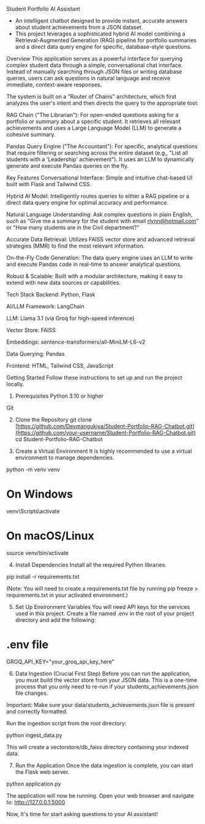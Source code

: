   Student Portfolio AI Assistant
- An intelligent chatbot designed to provide instant, accurate answers about student achievements from a JSON dataset.
- This project leverages a sophisticated hybrid AI model combining a Retrieval-Augmented Generation (RAG) pipeline for portfolio summaries and a direct data query engine for specific, database-style questions.

Overview
This application serves as a powerful interface for querying complex student data through a simple, conversational chat interface. Instead of manually searching through JSON files or writing database queries, users can ask questions in natural language and receive immediate, context-aware responses.

The system is built on a "Router of Chains" architecture, which first analyzes the user's intent and then directs the query to the appropriate tool:

RAG Chain ("The Librarian"): For open-ended questions asking for a portfolio or summary about a specific student. It retrieves all relevant achievements and uses a Large Language Model (LLM) to generate a cohesive summary.

Pandas Query Engine ("The Accountant"): For specific, analytical questions that require filtering or searching across the entire dataset (e.g., "List all students with a 'Leadership' achievement"). It uses an LLM to dynamically generate and execute Pandas queries on the fly.

Key Features
Conversational Interface: Simple and intuitive chat-based UI built with Flask and Tailwind CSS.

Hybrid AI Model: Intelligently routes queries to either a RAG pipeline or a direct data query engine for optimal accuracy and performance.

Natural Language Understanding: Ask complex questions in plain English, such as "Give me a summary for the student with email rlynn@hotmail.com" or "How many students are in the Civil department?"

Accurate Data Retrieval: Utilizes FAISS vector store and advanced retrieval strategies (MMR) to find the most relevant information.

On-the-Fly Code Generation: The data query engine uses an LLM to write and execute Pandas code in real-time to answer analytical questions.

Robust & Scalable: Built with a modular architecture, making it easy to extend with new data sources or capabilities.

Tech Stack
Backend: Python, Flask

AI/LLM Framework: LangChain

LLM: Llama 3.1 (via Groq for high-speed inference)

Vector Store: FAISS

Embeddings: sentence-transformers/all-MiniLM-L6-v2

Data Querying: Pandas

Frontend: HTML, Tailwind CSS, JavaScript

Getting Started
Follow these instructions to set up and run the project locally.

1. Prerequisites
Python 3.10 or higher

Git

2. Clone the Repository
git clone [https://github.com/Devmangukiya/Student-Portfolio-RAG-Chatbot.git](https://github.com/your-username/Student-Portfolio-RAG-Chatbot.git)
cd Student-Portfolio-RAG-Chatbot

3. Create a Virtual Environment
It is highly recommended to use a virtual environment to manage dependencies.

python -m venv venv
# On Windows
venv\Scripts\activate
# On macOS/Linux
source venv/bin/activate

4. Install Dependencies
Install all the required Python libraries.

pip install -r requirements.txt

(Note: You will need to create a requirements.txt file by running pip freeze > requirements.txt in your activated environment.)

5. Set Up Environment Variables
You will need API keys for the services used in this project. Create a file named .env in the root of your project directory and add the following:

# .env file
GROQ_API_KEY="your_groq_api_key_here"

6. Data Ingestion (Crucial First Step)
Before you can run the application, you must build the vector store from your JSON data. This is a one-time process that you only need to re-run if your students_achievements.json file changes.

Important: Make sure your data/students_achievements.json file is present and correctly formatted.

Run the ingestion script from the root directory:

python ingest_data.py

This will create a vectorstore/db_faiss directory containing your indexed data.

7. Run the Application
Once the data ingestion is complete, you can start the Flask web server.

python application.py

The application will now be running. Open your web browser and navigate to:
http://127.0.0.1:5000

Now, It's time for start asking questions to your AI assistant!
